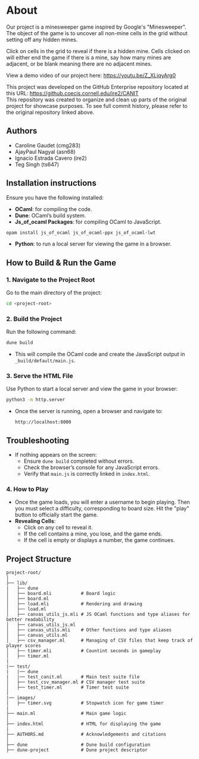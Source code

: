 # About
Our project is a minesweeper game inspired by Google's "Minesweeper".
The object of the game is to uncover all non-mine cells in the grid without
setting off any hidden mines.

Click on cells in the grid to reveal if there is a hidden mine.
Cells clicked on will either end the game if there is a mine, 
say how many mines are adjacent, or be blank meaning there are no adjacent mines.

View a demo video of our project here: <https://youtu.be/Z_XLjqyArg0>

This project was developed on the GitHub Enterprise repository located at this URL: <https://github.coecis.cornell.edu/ire2/CANIT> <br>
This repository was created to organize and clean up parts of the original project for showcase purposes. To see full commit history, please refer to the original repository linked above.

## Authors

- Caroline Gaudet (cmg283)
- AjayPaul Nagyal (asn68)
- Ignacio Estrada Cavero (ire2)
- Teg Singh (ts647)


## Installation instructions

Ensure you have the following installed:

- **OCaml**: for compiling the code.
- **Dune**: OCaml’s build system.
- **Js_of_ocaml Packages**: for compiling OCaml to JavaScript.
```bash
opam install js_of_ocaml js_of_ocaml-ppx js_of_ocaml-lwt
``` 
- **Python**: to run a local server for viewing the game in a browser.


## How to Build & Run the Game

### 1. **Navigate to the Project Root**

Go to the main directory of the project:
```bash
cd <project-root>
```

### 2. **Build the Project**

Run the following command:
```bash
dune build
```

- This will compile the OCaml code and create the JavaScript output in `_build/default/main.js`.

### 3. **Serve the HTML File**

Use Python to start a local server and view the game in your browser:
```bash
python3 -m http.server
```

- Once the server is running, open a browser and navigate to:
  ```
  http://localhost:8000
  ```

## Troubleshooting

- If nothing appears on the screen:
  - Ensure `dune build` completed without errors.
  - Check the browser’s console for any JavaScript errors.
  - Verify that `main.js` is correctly linked in `index.html`.

### 4. **How to Play**

- Once the game loads, you will enter a username to begin playing. Then you must select a difficulty, corresponding to board size. Hit the "play" button to officially start the game.
- **Revealing Cells**: 
  - Click on any cell to reveal it.
  - If the cell contains a mine, you lose, and the game ends.
  - If the cell is empty or displays a number, the game continues.


## Project Structure

```
project-root/
│
├── lib/
|   ├── dune
│   ├── board.mli           # Board logic
│   ├── board.ml       
│   ├── load.mli            # Rendering and drawing
│   ├── load.ml
│   ├── canvas_utils_js.mli # JS OCaml functions and type aliases for better readability
│   ├── canvas_utils_js.ml
│   ├── canvas_utils.mli    # Other functions and type aliases
│   ├── canvas_utils.ml
│   ├── csv_manager.ml      # Managing of CSV files that keep track of player scores
│   ├── timer.mli           # Countint seconds in gameplay
│   ├── timer.ml
|
|── test/
|   |── dune
|   |── test_canit.ml       # Main test suite file
│   ├── test_csv_manager.ml # CSV manager test suite
│   ├── test_timer.ml       # Timer test suite
│
|── images/
│   ├── timer.svg           # Stopwatch icon for game timer
|
├── main.ml                 # Main game logic
│
├── index.html              # HTML for displaying the game
|
├── AUTHORS.md              # Acknowledgements and citations
│
├── dune                    # Dune build configuration
├── dune-project            # Dune project descriptor
```